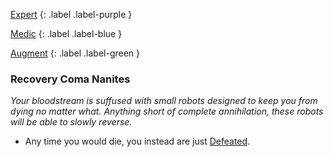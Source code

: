 
[Expert](Game/Advancement-List?Expert=true)
{: .label .label-purple }

[Medic](Game/Medic)
{: .label .label-blue }

[Augment](Game/Advancement-List?Augment=true)
{: .label .label-green }
### Recovery Coma Nanites
*Your bloodstream is suffused with small robots designed to keep you from dying no matter what. Anything short of complete annihilation, these robots will be able to slowly reverse.*
* Any time you would die, you instead are just [Defeated](Game/Core/Effects#Defeated).

